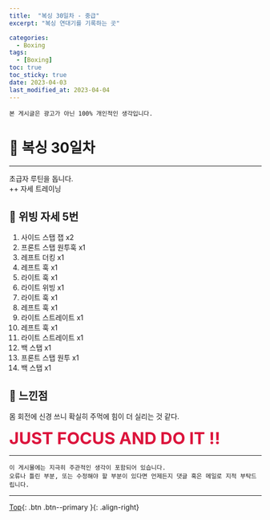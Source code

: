 ```yaml
---
title:  "복싱 30일차 - 중급"
excerpt: "복싱 연대기를 기록하는 곳"

categories:
  - Boxing
tags:
  - [Boxing]
toc: true
toc_sticky: true
date: 2023-04-03
last_modified_at: 2023-04-04
---
```


    본 게시글은 광고가 아닌 100% 개인적인 생각입니다.

# 🥊 복싱 30일차 
<hr style="width:100%" />

  초급자 루틴을 돕니다.  
  ++ 자세 트레이닝

## 🤣 위빙 자세 5번 

1. 사이드 스탭 잽 x2
2. 프론트 스탭 원투훅 x1
3. 레프트 더킹 x1
4. 레프트 훅 x1
5. 라이트 훅 x1
6. 라이트 위빙 x1
7. 라이트 훅 x1   
8. 레프트 훅 x1
9. 라이트 스트레이트 x1
10. 레프트 훅 x1
11. 라이트 스트레이트 x1
12. 백 스탭 x1
13. 프론트 스탭 원투 x1
14. 백 스탭 x1

## 🤣 느낀점

몸 회전에 신경 쓰니 확실히 주먹에 힘이 더 실리는 것 같다.

  <strong style="color:crimson; font-size:25pt">JUST FOCUS AND DO IT !!</strong>

<hr style="width:100%" />

    이 게시물에는 지극히 주관적인 생각이 포함되어 있습니다. 
    오류나 틀린 부분, 또는 수정해야 할 부분이 있다면 언제든지 댓글 혹은 메일로 지적 부탁드립니다.
    
<hr>


[Top](#){: .btn .btn--primary }{: .align-right}